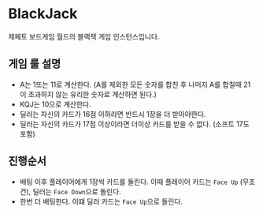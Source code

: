 # BlackJack 

 제페토 보드게임 월드의 블랙잭 게임 인스턴스입니다.

## 게임 룰 설명 
 - A는 1또는 11로 계산한다. (A를 제외한 모든 숫자를 합친 후 나머지 A를 합칠때 21이 초과하지 않는 유리한 숫자로 계산하면 된다.)
 - KQJ는 10으로 계산한다. 
 - 딜러는 자신의 카드가 16점 이하라면 반드시 1장을 더 받아야한다.
 - 딜러는 자신의 카드가 17점 이상이라면 더이상 카드를 받을 수 없다. (소프트 17도 포함)
   
## 진행순서

 - 배팅 이후 플레이어에게 1장씩 카드를 돌린다.  이때 플레이어 카드는 `Face Up` (무조건), 딜러는 `Face Down`으로 돌린다.
 - 한번 더 배팅한다. 이떄 딜러 카드는 `Face Up`으로 돌린다. 
